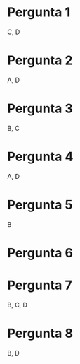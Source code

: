 # Pergunta 1
C, D

# Pergunta 2
A, D

# Pergunta 3
B, C

# Pergunta 4
A, D

# Pergunta 5
B

# Pergunta 6

# Pergunta 7
B, C, D

# Pergunta 8
B, D